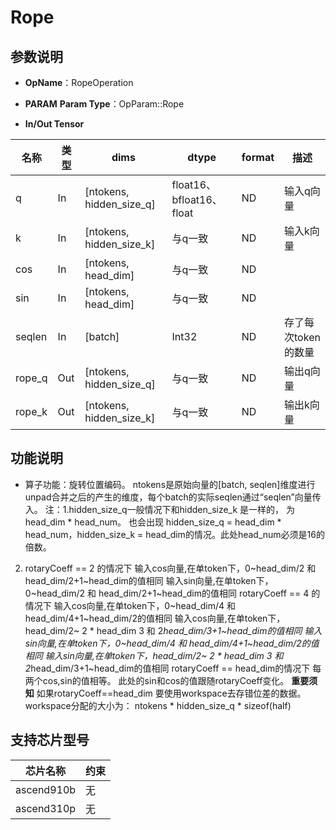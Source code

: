 # Rope
## 参数说明
- **OpName**：RopeOperation
- **PARAM**
**Param Type**：OpParam::Rope

- **In/Out Tensor**
 
|名称 | 类型  | dims  | dtype  |format|描述|
| ------------ | ------------ | ------------ | ------------ |------------ |------------ |
|  q|In  |[ntokens, hidden_size_q]|float16、bfloat16、float|ND|输入q向量|
| k  |  In| [ntokens, hidden_size_k]| 与q一致|ND|输入k向量|
|  cos | In|[ntokens, head_dim]| 与q一致|ND||
|  sin | In|[ntokens, head_dim]| 与q一致|ND||
|  seqlen | In|[batch]| Int32|ND|存了每次token的数量|
|  rope_q | Out| [ntokens, hidden_size_q]| 与q一致|ND|输出q向量|
|  rope_k | Out| [ntokens, hidden_size_k]| 与q一致|ND|输出k向量|
 
## 功能说明
- 算子功能：旋转位置编码。
ntokens是原始向量的[batch, seqlen]维度进行unpad合并之后的产生的维度，每个batch的实际seqlen通过“seqlen”向量传入。
注：1.hidden_size_q一般情况下和hidden_size_k 是一样的， 为 head_dim * head_num。
也会出现 hidden_size_q = head_dim * head_num，hidden_size_k = head_dim的情况。此处head_num必须是16的倍数。
 
2. rotaryCoeff == 2 的情况下
输入cos向量,在单token下，0~head_dim/2 和 head_dim/2+1~head_dim的值相同
输入sin向量,在单token下，0~head_dim/2 和 head_dim/2+1~head_dim的值相同
rotaryCoeff == 4 的情况下
输入cos向量,在单token下，0~head_dim/4 和 head_dim/4+1~head_dim/2的值相同
输入cos向量,在单token下，head_dim/2~ 2 * head_dim 3 和 2*head_dim/3+1~head_dim的值相同
输入sin向量,在单token下，0~head_dim/4 和 head_dim/4+1~head_dim/2的值相同
输入sin向量,在单token下，head_dim/2~ 2 * head_dim 3 和 2*head_dim/3+1~head_dim的值相同
rotaryCoeff == head_dim的情况下
每两个cos,sin的值相等。
此处的sin和cos的值跟随rotaryCoeff变化。
**重要须知**
如果rotaryCoeff==head_dim 要使用workspace去存错位差的数据。workspace分配的大小为：
ntokens * hidden_size_q * sizeof(half)
 
 
## 支持芯片型号
 
|芯片名称|约束 | 
| ------------ | ------------ | 
|  ascend910b| 无|
|  ascend310p| 无|